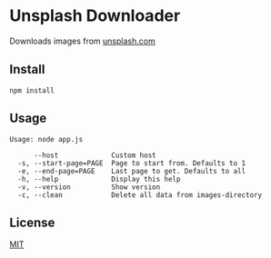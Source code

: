 # Unsplash Downloader
Downloads images from [unsplash.com](https://unsplash.com)

## Install
```
npm install
```

## Usage

```
Usage: node app.js

      --host             Custom host
  -s, --start-page=PAGE  Page to start from. Defaults to 1
  -e, --end-page=PAGE    Last page to get. Defaults to all
  -h, --help             Display this help
  -v, --version          Show version
  -c, --clean            Delete all data from images-directory
```

## License
[MIT](https://opensource.org/licenses/MIT)

